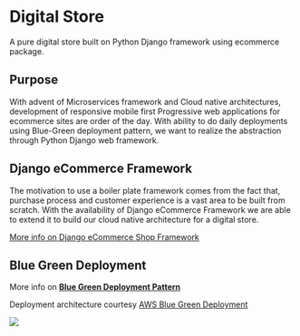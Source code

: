 # Digital Store
A pure digital store built on Python Django framework using ecommerce package.

## Purpose
With advent of Microservices framework and Cloud native architectures,
development of responsive mobile first Progressive web applications for ecommerce sites are order of the day. 
With ability to do daily deployments using Blue-Green deployment pattern, 
we want to realize the abstraction through Python Django web framework.

## Django eCommerce Framework
The motivation to use a boiler plate framework comes from the fact that, purchase process and customer experience is a vast area to be built from scratch. With the availability of Django eCommerce Framework we are able to extend it to build our cloud native architecture for a digital store. 

<a href="https://django-shop.readthedocs.io/en/stable/index.html"> More info on Django eCommerce Shop Framework </a>

## Blue Green Deployment
More info on <a href="https://martinfowler.com/bliki/BlueGreenDeployment.html"><b>Blue Green Deployment Pattern</b></a>

Deployment architecture courtesy <a href="https://aws.amazon.com/quickstart/architecture/blue-green-deployment/">AWS Blue Green Deployment</a>

<img src="https://d1.awsstatic.com/partner-network/QuickStart/datasheets/blue-green-deployment-on-aws-architecture1.68038404e92ea779a2f8f011139eabf9d8678bd2.png"></img>
